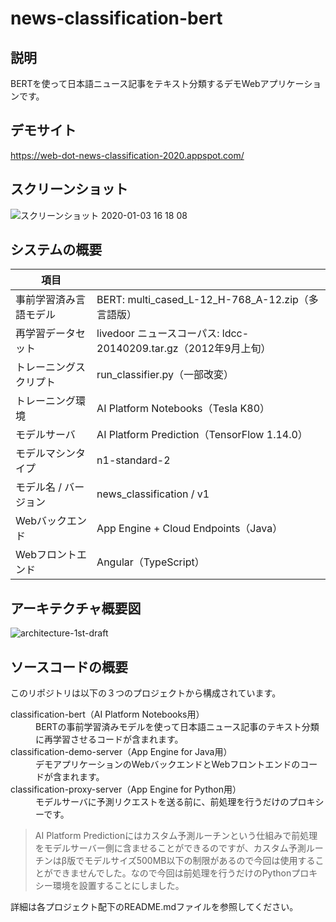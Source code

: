 # news-classification-bert

## 説明
BERTを使って日本語ニュース記事をテキスト分類するデモWebアプリケーションです。 

## デモサイト
https://web-dot-news-classification-2020.appspot.com/

## スクリーンショット
![スクリーンショット 2020-01-03 16 18 08](https://user-images.githubusercontent.com/7298626/71711638-35e45900-2e45-11ea-8523-3b1341d46781.png)

## システムの概要
| 項目 |  |
| --- | --- |
| 事前学習済み言語モデル |	BERT: multi_cased_L-12_H-768_A-12.zip（多言語版） |
| 再学習データセット |	livedoor ニュースコーパス: ldcc-20140209.tar.gz（2012年9月上旬） |
| トレーニングスクリプト |	run_classifier.py（一部改変） |
| トレーニング環境 | AI Platform Notebooks（Tesla K80） |
| モデルサーバ | AI Platform Prediction（TensorFlow 1.14.0） |
| モデルマシンタイプ |	n1-standard-2 |
| モデル名 / バージョン | news_classification / v1 |
| Webバックエンド |	App Engine + Cloud Endpoints（Java） |
| Webフロントエンド | Angular（TypeScript） |

## アーキテクチャ概要図
![architecture-1st-draft](https://user-images.githubusercontent.com/7298626/71759862-48b76600-2ef7-11ea-80a6-2ad358643e18.png)

## ソースコードの概要
このリポジトリは以下の３つのプロジェクトから構成されています。
<dl>
  <dt>classification-bert（AI Platform Notebooks用）</dt>
  <dd>BERTの事前学習済みモデルを使って日本語ニュース記事のテキスト分類に再学習させるコードが含まれます。</dd>
  <dt>classification-demo-server（App Engine for Java用）</dt>
  <dd>デモアプリケーションのWebバックエンドとWebフロントエンドのコードが含まれます。</dd>
  <dt>classification-proxy-server（App Engine for Python用）</dt>
  <dd>モデルサーバに予測リクエストを送る前に、前処理を行うだけのプロキシーです。</dd>
</dl>

>AI Platform Predictionにはカスタム予測ルーチンという仕組みで前処理をモデルサーバー側に含ませることができるのですが、カスタム予測ルーチンはβ版でモデルサイズ500MB以下の制限があるので今回は使用することができませんでした。なので今回は前処理を行うだけのPythonプロキシー環境を設置することにしました。

詳細は各プロジェクト配下のREADME.mdファイルを参照してください。
